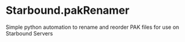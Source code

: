 # Starbound.pakRenamer
Simple python automation to rename and reorder PAK files for use on Starbound Servers 
